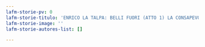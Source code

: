 ```yaml
---
lafm-storie-pv: 0
lafm-storie-titulo: 'ENRICO LA TALPA: BELLI FUORI (ATTO 1) LA CONSAPEVOLEZZA'
lafm-storie-image: ''
lafm-storie-autores-list: []

---
```

